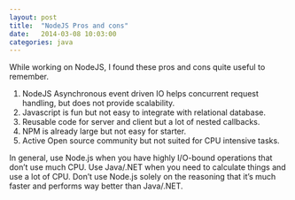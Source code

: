 ```yaml
---
layout: post
title:  "NodeJS Pros and cons"
date:   2014-03-08 10:03:00
categories: java
---
```


While working on NodeJS, I found these pros and cons quite useful to remember. 

1. NodeJS Asynchronous event driven IO helps concurrent request handling, but does not provide scalability. 
2. Javascript is fun but not easy to integrate with relational database. 
3. Reusable code for server and client but a lot of nested callbacks.
4. NPM is already large but not easy for starter. 
5. Active Open source community but not suited for CPU intensive tasks.

In general, use Node.js when you have highly I/O-bound operations that don’t use much CPU. Use Java/.NET when you need to calculate things and use a lot of CPU. Don’t use Node.js solely on the reasoning that it’s much faster and performs way better than Java/.NET.



